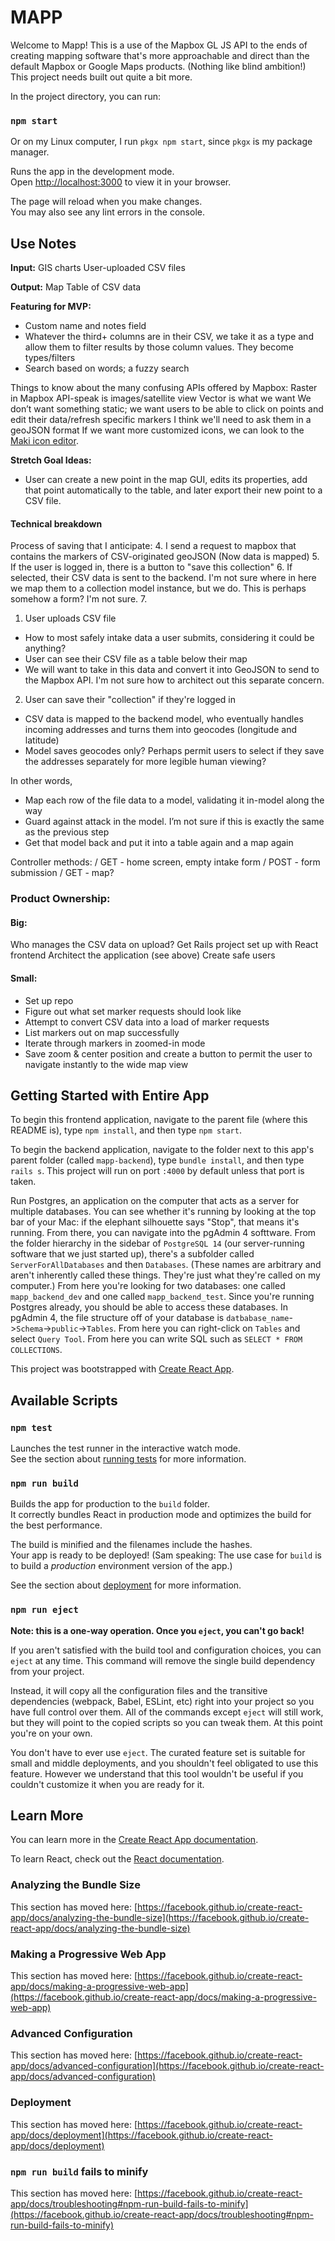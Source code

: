 # MAPP

Welcome to Mapp! This is a use of the Mapbox GL JS API to the ends of creating mapping software that's more approachable and direct than the default Mapbox or Google Maps products. (Nothing like blind ambition!) This project needs built out quite a bit more.

In the project directory, you can run:
### `npm start`
Or on my Linux computer, I run `pkgx npm start`, since `pkgx` is my package manager.

Runs the app in the development mode.\
Open [http://localhost:3000](http://localhost:3000) to view it in your browser.

The page will reload when you make changes.\
You may also see any lint errors in the console.

## Use Notes

**Input:**
GIS charts
User-uploaded CSV files

**Output:**
Map
Table of CSV data

**Featuring for MVP:**
- Custom name and notes field
- Whatever the third+ columns are in their CSV, we take it as a type and allow them to filter results by those column values. They become types/filters
- Search based on words; a fuzzy search

Things to know about the many confusing APIs offered by Mapbox:
Raster in Mapbox API-speak is images/satellite view
Vector is what we want
We don’t want something static; we want users to be able to click on points and edit their data/refresh specific markers
I think we'll need to ask them in a geoJSON format
If we want more customized icons, we can look to the [Maki icon editor](https://labs.mapbox.com/maki-icons/editor/).

**Stretch Goal Ideas:**
- User can create a new point in the map GUI, edits its properties, add that point automatically to the table, and later export their new point  to a CSV file.

#### Technical breakdown
Process of saving that I anticipate:
4. I send a request to mapbox that contains the markers of CSV-originated geoJSON
(Now data is mapped)
5. If the user is logged in, there is a button to "save this collection"
6. If selected, their CSV data is sent to the backend. I'm not sure where in here we map them to a collection model instance, but we do. This is perhaps somehow a form? I'm not sure.
7. 

1. User uploads CSV file
- How to most safely intake data a user submits, considering it could be anything?
- User can see their CSV file as a table below their map
- We will want to take in this data and convert it into GeoJSON to send to the Mapbox API. I'm not sure how to architect out this separate concern.
2. User can save their "collection" if they're logged in
- CSV data is mapped to the backend model, who eventually handles incoming addresses and turns them into geocodes (longitude and latitude)
- Model saves geocodes only? Perhaps permit users to select if they save the addresses separately for more legible human viewing?

In other words,
- Map each row of the file data to a model, validating it in-model along the way
- Guard against attack in the model. I’m not sure if this is exactly the same as the previous step
- Get that model back and put it into a table again and a map again

Controller methods:
/ GET - home screen, empty intake form
/ POST - form submission
/ GET - map?

### Product Ownership:
#### Big:
Who manages the CSV data on upload?
Get Rails project set up with React frontend
Architect the application (see above)
Create safe users

#### Small:
- Set up repo
- Figure out what set marker requests should look like
- Attempt to convert CSV data into a load of marker requests
- List markers out on map successfully
- Iterate through markers in zoomed-in mode
- Save zoom & center position and create a button to permit the user to navigate instantly to the wide map view

## Getting Started with Entire App

To begin this frontend application, navigate to the parent file (where this README is), type `npm install`, and then type `npm start`.

To begin the backend application, navigate to the folder next to this app's parent folder (called `mapp-backend`), type `bundle install`, and then type `rails s`. This project will run on port `:4000` by default unless that port is taken.

Run Postgres, an application on the computer that acts as a server for multiple databases. You can see whether it's running by looking at the top bar of your Mac: if the elephant silhouette says "Stop", that means it's running. From there, you can navigate into the pgAdmin 4 softtware. From the folder hierarchy in the sidebar of `PostgreSQL 14` (our server-running software that we just started up), there's a subfolder called `ServerForAllDatabases` and then `Databases`. (These names are arbitrary and aren't inherently called these things. They're just what they're called on my computer.) From here you're looking for two databases: one called `mapp_backend_dev` and one called `mapp_backend_test`. Since you're running Postgres already, you should be able to access these databases. In pgAdmin 4, the file structure off of your database is `datbabase_name`->`Schema`->`public`->`Tables`. From here you can right-click on `Tables` and select `Query Tool`. From here you can write SQL such as `SELECT * FROM COLLECTIONS`.

This project was bootstrapped with [Create React App](https://github.com/facebook/create-react-app).

## Available Scripts

### `npm test`

Launches the test runner in the interactive watch mode.\
See the section about [running tests](https://facebook.github.io/create-react-app/docs/running-tests) for more information.

### `npm run build`

Builds the app for production to the `build` folder.\
It correctly bundles React in production mode and optimizes the build for the best performance.

The build is minified and the filenames include the hashes.\
Your app is ready to be deployed! (Sam speaking: The use case for `build` is to build a *production* environment version of the app.)

See the section about [deployment](https://facebook.github.io/create-react-app/docs/deployment) for more information.

### `npm run eject`

**Note: this is a one-way operation. Once you `eject`, you can't go back!**

If you aren't satisfied with the build tool and configuration choices, you can `eject` at any time. This command will remove the single build dependency from your project.

Instead, it will copy all the configuration files and the transitive dependencies (webpack, Babel, ESLint, etc) right into your project so you have full control over them. All of the commands except `eject` will still work, but they will point to the copied scripts so you can tweak them. At this point you're on your own.

You don't have to ever use `eject`. The curated feature set is suitable for small and middle deployments, and you shouldn't feel obligated to use this feature. However we understand that this tool wouldn't be useful if you couldn't customize it when you are ready for it.

## Learn More

You can learn more in the [Create React App documentation](https://facebook.github.io/create-react-app/docs/getting-started).

To learn React, check out the [React documentation](https://reactjs.org/).

### Analyzing the Bundle Size

This section has moved here: [https://facebook.github.io/create-react-app/docs/analyzing-the-bundle-size](https://facebook.github.io/create-react-app/docs/analyzing-the-bundle-size)

### Making a Progressive Web App

This section has moved here: [https://facebook.github.io/create-react-app/docs/making-a-progressive-web-app](https://facebook.github.io/create-react-app/docs/making-a-progressive-web-app)

### Advanced Configuration

This section has moved here: [https://facebook.github.io/create-react-app/docs/advanced-configuration](https://facebook.github.io/create-react-app/docs/advanced-configuration)

### Deployment

This section has moved here: [https://facebook.github.io/create-react-app/docs/deployment](https://facebook.github.io/create-react-app/docs/deployment)

### `npm run build` fails to minify

This section has moved here: [https://facebook.github.io/create-react-app/docs/troubleshooting#npm-run-build-fails-to-minify](https://facebook.github.io/create-react-app/docs/troubleshooting#npm-run-build-fails-to-minify)
